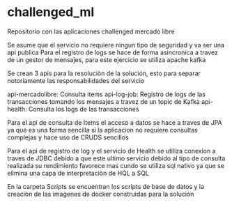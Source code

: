 # challenged_ml
Repositorio con las aplicaciones challenged mercado libre


Se asume que el servicio no requiere ningun tipo de seguridad y va ser una api publica
Para el registro de logs se hace de forma asincronica a travez de un gestor de mensajes, para este ejercicio se utiliza apache kafka

Se crean 3 apis para la resoluciòn de la solución, esto para separar notoriamente las responsabilidades del servicio

api-mercadolibre: Consulta items
api-log-job: Registro de logs de las transacciones tomando los mensajes a travez de un topic de Kafka
api-health: Consulta los logs de las transacciones 

Para el api de consulta de Items el acceso a datos se hace a traves de JPA ya que es una forma sencilla si la aplicacion no
requiere consultas complejas y hace uso de CRUDS sencillos

Para el api de registro de log y el servicio de Health se utiliza conexion a traves de JDBC debido a que este ultimo servicio
debido al tipo de consulta realizada su rendimiento favorece mas cundo se utiliza sql nativo ya que se elimina una capa
de interpretaciòn de HQL a SQL 

En la carpeta Scripts se encuentran los scripts de base de datos y la creaciòn de las imagenes de docker construidas para la solución
